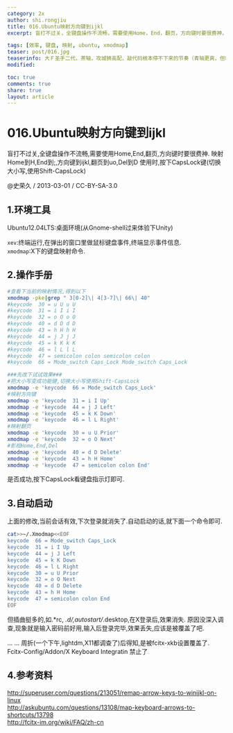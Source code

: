 ```yaml
---
category: 2x
author: shi.rongjiu
title: 016.Ubuntu映射方向键到ijkl
excerpt: 盲打不过关，全键盘操作不流畅，需要使用Home，End，翻页，方向键时要很费神，重新映射键盘。

tags: [效率, 键盘, 映射, ubuntu, xmodmap]
teaser: post/016.jpg
teaserinfo: 大Ｆ圣手二代，茶轴，攻城狮高配，敲代码根本停不下来的节奏（青轴更爽，但略响）。
modified: 

toc: true
comments: true
share: true
layout: article
---
```


# 016.Ubuntu映射方向键到ijkl

盲打不过关,全键盘操作不流畅,需要使用Home,End,翻页,方向键时要很费神.
映射Home到H,End到;,方向键到ijkl,翻页到uo,Del到D
使用时,按下CapsLock键(切换大小写,使用Shift-CapsLock)

@史荣久 / 2013-03-01 / CC-BY-SA-3.0  

## 1.环境工具

Ubuntu12.04LTS:桌面环境(从Gnome-shell过来体验下Unity)

`xev`:终端运行,在弹出的窗口里做鼠标键盘事件,终端显示事件信息.  
`xmodmap`:X下的键盘映射命令.


## 2.操作手册

``` bash
#查看下当前的映射情况,得到以下
xmodmap -pke|grep " 3[0-2]\| 4[3-7]\| 66\| 40"
#keycode  30 = u U u U
#keycode  31 = i I i I
#keycode  32 = o O o O
#keycode  40 = d D d D
#keycode  43 = h H h H
#keycode  44 = j J j J
#keycode  45 = k K k K
#keycode  46 = l L l L
#keycode  47 = semicolon colon semicolon colon
#keycode  66 = Mode_switch Caps_Lock Mode_switch Caps_Lock

###先改下试试效果###
#把大小写变成功能键,切换大小写使用Shift-CapsLock
xmodmap -e 'keycode  66 = Mode_switch Caps_Lock'
#映射方向键
xmodmap -e 'keycode  31 = i I Up'
xmodmap -e 'keycode  44 = j J Left'
xmodmap -e 'keycode  45 = k K Down'
xmodmap -e 'keycode  46 = l L Right'
#映射翻页
xmodmap -e 'keycode  30 = u U Prior'
xmodmap -e 'keycode  32 = o O Next'
#影视Home,End,Del
xmodmap -e 'keycode  40 = d D Delete'
xmodmap -e 'keycode  43 = h H Home'
xmodmap -e 'keycode  47 = semicolon colon End'
```

是否成功,按下CapsLock看键盘指示灯即可.

## 3.自动启动

上面的修改,当前会话有效,下次登录就消失了.自动启动的话,就下面一个命令即可.

``` bash
cat>>~/.Xmodmap<<EOF
keycode  66 = Mode_switch Caps_Lock
keycode  31 = i I Up
keycode  44 = j J Left
keycode  45 = k K Down
keycode  46 = l L Right
keycode  30 = u U Prior
keycode  32 = o O Next
keycode  40 = d D Delete
keycode  43 = h H Home
keycode  47 = semicolon colon End
EOF
```

但插曲挺多的,如.*rc, *.d/,autostart/*.desktop,在X登录后,效果消失.
原因没深入调查,现象就是输入密码前好用,输入后登录完毕,效果丢失,应该是被覆盖了吧.

... ...
周折(一个下午,lightdm,X11都调查了)后得知,是被fcitx-xkb设置覆盖了.  
Fcitx-Config/Addon/X Keyboard Integratin 禁止了

## 4.参考资料

http://superuser.com/questions/213051/remap-arrow-keys-to-winijkl-on-linux  
http://askubuntu.com/questions/13108/map-keyboard-arrows-to-shortcuts/13798  
http://fcitx-im.org/wiki/FAQ/zh-cn  